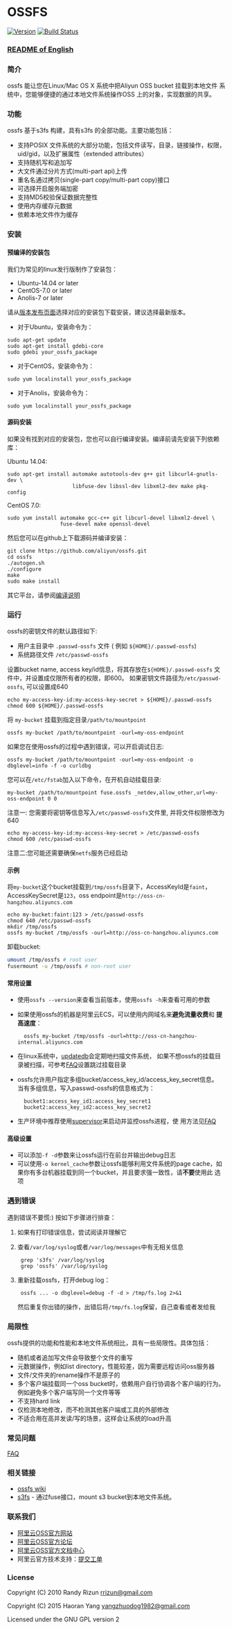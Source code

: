 # OSSFS

[![Version](https://badge.fury.io/gh/aliyun%2Fossfs.svg)][releases]
[![Build Status](https://travis-ci.org/aliyun/ossfs.svg?branch=master)](https://travis-ci.org/aliyun/ossfs?branch=master)

### [README of English](https://github.com/aliyun/ossfs/blob/master/README.md)

### 简介

ossfs 能让您在Linux/Mac OS X 系统中把Aliyun OSS bucket 挂载到本地文件
系统中，您能够便捷的通过本地文件系统操作OSS 上的对象，实现数据的共享。

### 功能

ossfs 基于s3fs 构建，具有s3fs 的全部功能。主要功能包括：

* 支持POSIX 文件系统的大部分功能，包括文件读写，目录，链接操作，权限，uid/gid，以及扩展属性（extended attributes）
* 支持随机写和追加写
* 大文件通过分片方式(multi-part api)上传
* 重名名通过拷贝(single-part copy/multi-part copy)接口
* 可选择开启服务端加密
* 支持MD5校验保证数据完整性
* 使用内存缓存元数据
* 依赖本地文件作为缓存

### 安装

#### 预编译的安装包

我们为常见的linux发行版制作了安装包：

- Ubuntu-14.04 or later
- CentOS-7.0 or later
- Anolis-7 or later

请从[版本发布页面][releases]选择对应的安装包下载安装，建议选择最新版本。

- 对于Ubuntu，安装命令为：

```
sudo apt-get update
sudo apt-get install gdebi-core
sudo gdebi your_ossfs_package
```

- 对于CentOS，安装命令为：

```
sudo yum localinstall your_ossfs_package
```

- 对于Anolis，安装命令为：

```
sudo yum localinstall your_ossfs_package
```

#### 源码安装

如果没有找到对应的安装包，您也可以自行编译安装。编译前请先安装下列依赖库：

Ubuntu 14.04:

```
sudo apt-get install automake autotools-dev g++ git libcurl4-gnutls-dev \
                     libfuse-dev libssl-dev libxml2-dev make pkg-config
```

CentOS 7.0:

```
sudo yum install automake gcc-c++ git libcurl-devel libxml2-devel \
                 fuse-devel make openssl-devel
```

然后您可以在github上下载源码并编译安装：

```
git clone https://github.com/aliyun/ossfs.git
cd ossfs
./autogen.sh
./configure
make
sudo make install
```

其它平台，请参阅[编译说明](COMPILATION.md)

### 运行

ossfs的密钥文件的默认路径如下:
* 用户主目录中 `.passwd-ossfs` 文件 ( 例如 `${HOME}/.passwd-ossfs`)
* 系统路径文件 `/etc/passwd-ossfs`

设置bucket name, access key/id信息，将其存放在`${HOME}/.passwd-ossfs` 文件中，并设置成仅限所有者的权限，即600。
如果密钥文件路径为`/etc/passwd-ossfs`, 可以设置成640


```
echo my-access-key-id:my-access-key-secret > ${HOME}/.passwd-ossfs
chmod 600 ${HOME}/.passwd-ossfs
```

将 `my-bucket` 挂载到指定目录`/path/to/mountpoint`

```
ossfs my-bucket /path/to/mountpoint -ourl=my-oss-endpoint
```

如果您在使用ossfs的过程中遇到错误，可以开启调试日志:

```
ossfs my-bucket /path/to/mountpoint -ourl=my-oss-endpoint -o dbglevel=info -f -o curldbg
```

您可以在`/etc/fstab`加入以下命令，在开机自动挂载目录:

```
my-bucket /path/to/mountpoint fuse.ossfs _netdev,allow_other,url=my-oss-endpoint 0 0
```

注意一: 您需要将密钥等信息写入`/etc/passwd-ossfs`文件里, 并将文件权限修改为640

```
echo my-access-key-id:my-access-key-secret > /etc/passwd-ossfs
chmod 600 /etc/passwd-ossfs
```

注意二:您可能还需要确保`netfs`服务已经启动

#### 示例

将`my-bucket`这个bucket挂载到`/tmp/ossfs`目录下，AccessKeyId是`faint`，
AccessKeySecret是`123`，oss endpoint是`http://oss-cn-hangzhou.aliyuncs.com`

```
echo my-bucket:faint:123 > /etc/passwd-ossfs
chmod 640 /etc/passwd-ossfs
mkdir /tmp/ossfs
ossfs my-bucket /tmp/ossfs -ourl=http://oss-cn-hangzhou.aliyuncs.com
```

卸载bucket:

```bash
umount /tmp/ossfs # root user
fusermount -u /tmp/ossfs # non-root user
```

#### 常用设置

- 使用`ossfs --version`来查看当前版本，使用`ossfs -h`来查看可用的参数
- 如果使用ossfs的机器是阿里云ECS，可以使用内网域名来**避免流量收费**和
  **提高速度**：

        ossfs my-bucket /tmp/ossfs -ourl=http://oss-cn-hangzhou-internal.aliyuncs.com

- 在linux系统中，[updatedb][updatedb]会定期地扫描文件系统，
如果不想ossfs的挂载目录被扫描，可参考[FAQ][FAQ-updatedb]设置跳过挂载目录
- ossfs允许用户指定多组bucket/access_key_id/access_key_secret信息。
当有多组信息，写入passwd-ossfs的信息格式为：

        bucket1:access_key_id1:access_key_secret1
        bucket2:access_key_id2:access_key_secret2

- 生产环境中推荐使用[supervisor][supervisor]来启动并监控ossfs进程，使
  用方法见[FAQ][faq-supervisor]

#### 高级设置

- 可以添加`-f -d`参数来让ossfs运行在前台并输出debug日志
- 可以使用`-o kernel_cache`参数让ossfs能够利用文件系统的page cache，如
  果你有多台机器挂载到同一个bucket，并且要求强一致性，请**不要**使用此
  选项

### 遇到错误

遇到错误不要慌:) 按如下步骤进行排查：

1. 如果有打印错误信息，尝试阅读并理解它
2. 查看`/var/log/syslog`或者`/var/log/messages`中有无相关信息

        grep 's3fs' /var/log/syslog
        grep 'ossfs' /var/log/syslog

3. 重新挂载ossfs，打开debug log：

        ossfs ... -o dbglevel=debug -f -d > /tmp/fs.log 2>&1

    然后重复你出错的操作，出错后将`/tmp/fs.log`保留，自己查看或者发给我

### 局限性

ossfs提供的功能和性能和本地文件系统相比，具有一些局限性。具体包括：

* 随机或者追加写文件会导致整个文件的重写
* 元数据操作，例如list directory，性能较差，因为需要远程访问oss服务器
* 文件/文件夹的rename操作不是原子的
* 多个客户端挂载同一个oss bucket时，依赖用户自行协调各个客户端的行为。例如避免多个客户端写同一个文件等等
* 不支持hard link
* 仅检测本地修改，而不检测其他客户端或工具的外部修改
* 不适合用在高并发读/写的场景，这样会让系统的load升高

### 常见问题

[FAQ](https://github.com/aliyun/ossfs/wiki/FAQ)

### 相关链接

* [ossfs wiki](https://github.com/aliyun/ossfs/wiki)
* [s3fs](https://github.com/s3fs-fuse/s3fs-fuse) - 通过fuse接口，mount s3 bucket到本地文件系统。

### 联系我们

* [阿里云OSS官方网站](http://oss.aliyun.com/)
* [阿里云OSS官方论坛](http://bbs.aliyun.com/thread/211.html)
* [阿里云OSS官方文档中心](http://www.aliyun.com/product/oss#Docs)
* 阿里云官方技术支持：[提交工单](https://workorder.console.aliyun.com/#/ticket/createIndex)

### License

Copyright (C) 2010 Randy Rizun <rrizun@gmail.com>

Copyright (C) 2015 Haoran Yang <yangzhuodog1982@gmail.com>

Licensed under the GNU GPL version 2


[releases]: https://github.com/aliyun/ossfs/releases
[updatedb]: http://linux.die.net/man/8/updatedb
[faq-updatedb]: https://github.com/aliyun/ossfs/wiki/FAQ
[ecryptfs]: http://ecryptfs.org/
[xattr]: http://man7.org/linux/man-pages/man7/xattr.7.html
[supervisor]: http://supervisord.org/
[faq-supervisor]: https://github.com/aliyun/ossfs/wiki/FAQ#18

